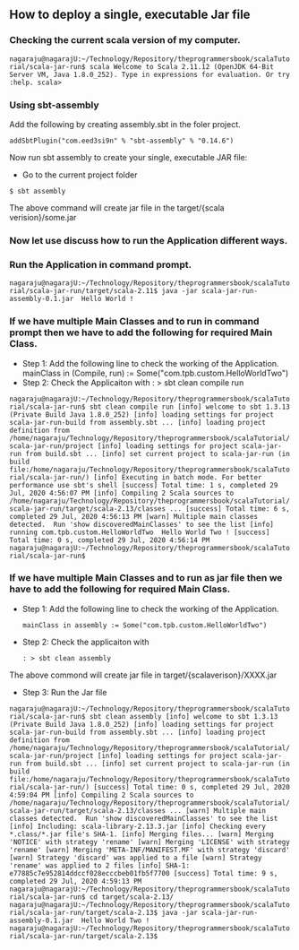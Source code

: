 ## How to deploy a single, executable Jar file

### Checking the current scala version of my computer.
`nagaraju@nagarajU:~/Technology/Repository/theprogrammersbook/scalaTutorial/scala-jar-run$ scala
Welcome to Scala 2.11.12 (OpenJDK 64-Bit Server VM, Java 1.8.0_252).
Type in expressions for evaluation. Or try :help.
scala> `

### Using sbt-assembly
Add the following by creating assembly.sbt in the foler project.

`addSbtPlugin("com.eed3si9n" % "sbt-assembly" % "0.14.6")`

Now run sbt assembly to create your single, executable JAR file:
- Go to the current project folder

`$ sbt assembly`

The above command will create jar file in the target/{scala verision}/some.jar

### Now let use discuss how to run the Application different ways.

### Run the Application in command prompt.
`
nagaraju@nagarajU:~/Technology/Repository/theprogrammersbook/scalaTutorial/scala-jar-run/target/scala-2.11$ java -jar scala-jar-run-assembly-0.1.jar 
Hello World !
`
### If we have multiple Main Classes and to run in command prompt then we have to add the following for required Main Class.
- Step 1: Add the following line to check the working of the Application.
mainClass in (Compile, run) := Some("com.tpb.custom.HelloWorldTwo")
- Step 2: Check the Applicaiton with : > sbt clean compile run

`nagaraju@nagarajU:~/Technology/Repository/theprogrammersbook/scalaTutorial/scala-jar-run$ sbt clean compile run
[info] welcome to sbt 1.3.13 (Private Build Java 1.8.0_252)
[info] loading settings for project scala-jar-run-build from assembly.sbt ...
[info] loading project definition from /home/nagaraju/Technology/Repository/theprogrammersbook/scalaTutorial/scala-jar-run/project
[info] loading settings for project scala-jar-run from build.sbt ...
[info] set current project to scala-jar-run (in build file:/home/nagaraju/Technology/Repository/theprogrammersbook/scalaTutorial/scala-jar-run/)
[info] Executing in batch mode. For better performance use sbt's shell
[success] Total time: 1 s, completed 29 Jul, 2020 4:56:07 PM
[info] Compiling 2 Scala sources to /home/nagaraju/Technology/Repository/theprogrammersbook/scalaTutorial/scala-jar-run/target/scala-2.13/classes ...
[success] Total time: 6 s, completed 29 Jul, 2020 4:56:13 PM
[warn] Multiple main classes detected.  Run 'show discoveredMainClasses' to see the list
[info] running com.tpb.custom.HelloWorldTwo 
Hello World Two !
[success] Total time: 0 s, completed 29 Jul, 2020 4:56:14 PM
nagaraju@nagarajU:~/Technology/Repository/theprogrammersbook/scalaTutorial/scala-jar-run$ 
`
### If we have multiple Main Classes and to run as jar file then we have to add the following for required Main Class.
- Step 1: Add the following line to check the working of the Application.

    `mainClass in assembly := Some("com.tpb.custom.HelloWorldTwo")`
- Step 2: Check the applicaiton with 

    `: > sbt clean assembly`
    
The above commond will create jar file in target/{scalaverison}/XXXX.jar
- Step 3: Run the Jar file 

`nagaraju@nagarajU:~/Technology/Repository/theprogrammersbook/scalaTutorial/scala-jar-run$ sbt clean assembly
[info] welcome to sbt 1.3.13 (Private Build Java 1.8.0_252)
[info] loading settings for project scala-jar-run-build from assembly.sbt ...
[info] loading project definition from /home/nagaraju/Technology/Repository/theprogrammersbook/scalaTutorial/scala-jar-run/project
[info] loading settings for project scala-jar-run from build.sbt ...
[info] set current project to scala-jar-run (in build file:/home/nagaraju/Technology/Repository/theprogrammersbook/scalaTutorial/scala-jar-run/)
[success] Total time: 0 s, completed 29 Jul, 2020 4:59:04 PM
[info] Compiling 2 Scala sources to /home/nagaraju/Technology/Repository/theprogrammersbook/scalaTutorial/scala-jar-run/target/scala-2.13/classes ...
[warn] Multiple main classes detected.  Run 'show discoveredMainClasses' to see the list
[info] Including: scala-library-2.13.3.jar
[info] Checking every *.class/*.jar file's SHA-1.
[info] Merging files...
[warn] Merging 'NOTICE' with strategy 'rename'
[warn] Merging 'LICENSE' with strategy 'rename'
[warn] Merging 'META-INF/MANIFEST.MF' with strategy 'discard'
[warn] Strategy 'discard' was applied to a file
[warn] Strategy 'rename' was applied to 2 files
[info] SHA-1: e77885c7e952814ddccf028ecccbeb01fb5f7700
[success] Total time: 9 s, completed 29 Jul, 2020 4:59:13 PM
nagaraju@nagarajU:~/Technology/Repository/theprogrammersbook/scalaTutorial/scala-jar-run$ cd target/scala-2.13/
nagaraju@nagarajU:~/Technology/Repository/theprogrammersbook/scalaTutorial/scala-jar-run/target/scala-2.13$ java -jar scala-jar-run-assembly-0.1.jar 
Hello World Two !
nagaraju@nagarajU:~/Technology/Repository/theprogrammersbook/scalaTutorial/scala-jar-run/target/scala-2.13$ 
`


